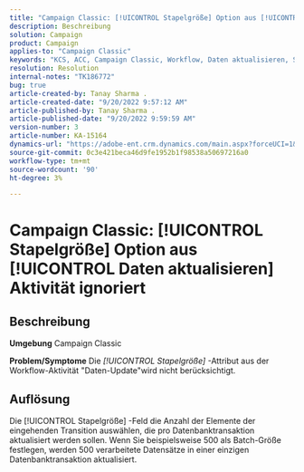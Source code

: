 ```yaml
---
title: "Campaign Classic: [!UICONTROL Stapelgröße] Option aus [!UICONTROL Daten aktualisieren] Aktivität ignoriert"
description: Beschreibung
solution: Campaign
product: Campaign
applies-to: "Campaign Classic"
keywords: "KCS, ACC, Campaign Classic, Workflow, Daten aktualisieren, Stapelgröße"
resolution: Resolution
internal-notes: "TK186772"
bug: true
article-created-by: Tanay Sharma .
article-created-date: "9/20/2022 9:57:12 AM"
article-published-by: Tanay Sharma .
article-published-date: "9/20/2022 9:59:59 AM"
version-number: 3
article-number: KA-15164
dynamics-url: "https://adobe-ent.crm.dynamics.com/main.aspx?forceUCI=1&pagetype=entityrecord&etn=knowledgearticle&id=e9123394-ca38-ed11-9db1-002248086735"
source-git-commit: 0c3e421beca46d9fe1952b1f98538a50697216a0
workflow-type: tm+mt
source-wordcount: '90'
ht-degree: 3%

---
```


# Campaign Classic: [!UICONTROL Stapelgröße] Option aus [!UICONTROL Daten aktualisieren] Aktivität ignoriert

## Beschreibung

<b>Umgebung</b>
Campaign Classic


<b>Problem/Symptome</b>
Die *[!UICONTROL Stapelgröße]* -Attribut aus der Workflow-Aktivität &quot;Daten-Update&quot;wird nicht berücksichtigt.




## Auflösung


Die [!UICONTROL Stapelgröße] -Feld die Anzahl der Elemente der eingehenden Transition auswählen, die pro Datenbanktransaktion aktualisiert werden sollen. Wenn Sie beispielsweise 500 als Batch-Größe festlegen, werden 500 verarbeitete Datensätze in einer einzigen Datenbanktransaktion aktualisiert.



